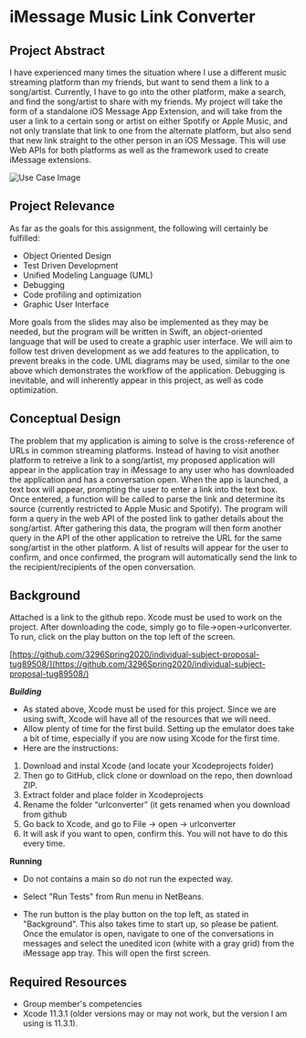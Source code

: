 # iMessage Music Link Converter

## Project Abstract
I have experienced many times the situation where I use a different music streaming platform than my friends, but want to send them a link to a song/artist. Currently, I have to go into the other platform, make a search, and find the song/artist to share with my friends. 
My project will take the form of a standalone iOS Message App Extension, and will take from the user a link to a certain song or artist on either Spotify or Apple Music, and not only translate that link to one from the alternate platform, but also send that new link straight to the other person in an iOS Message. This will use Web APIs for both platforms as well as the framework used to create iMessage extensions. 

![Use Case Image](https://github.com/3296Spring2020/individual-subject-proposal-tug89508/blob/master/StClair_iOS-URL-Converter.png)

## Project Relevance
As far as the goals for this assignment, the following will certainly be fulfilled:

* Object Oriented Design 
* Test Driven Development 
* Unified Modeling Language (UML) 
* Debugging
* Code profiling and optimization
* Graphic User Interface

More goals from the slides may also be implemented as they may be needed, but the program will be written in Swift, an object-oriented language that will be used to create a graphic user interface. We will aim to follow test driven development as we add features to the application, to prevent breaks in the code. UML diagrams may be used, similar to the one above which demonstrates the workflow of the application. Debugging is inevitable, and will inherently appear in this project, as well as code optimization. 

## Conceptual Design
The problem that my application is aiming to solve is the cross-reference of URLs in common streaming platforms. Instead of having to visit another platform to retreive a link to a song/artist, my proposed application will appear in the application tray in iMessage to any user who has downloaded the application and has a conversation open. When the app is launched, a text box will appear, prompting the user to enter a link into the text box. Once entered, a function will be called to parse the link and determine its source (currently restricted to Apple Music and Spotify). The program will form a query in the web API of the posted link to gather details about the song/artist. After gathering this data, the program will then form another query in the API of the other application to retreive the URL for the same song/artist in the other platform. A list of results will appear for the user to confirm, and once confirmed, the program will automatically send the link to the recipient/recipients of the open conversation. 

## Background
Attached is a link to the github repo. Xcode must be used to work on the project. After downloading the code, simply go to file->open->urlconverter. To run, click on the play button on the top left of the screen.

[https://github.com/3296Spring2020/individual-subject-proposal-tug89508/](https://github.com/3296Spring2020/individual-subject-proposal-tug89508/)

***Building***
- As stated above, Xcode must be used for this project. Since we are using swift, Xcode will have all of the resources that we will need.
- Allow plenty of time for the first build. Setting up the emulator does take a bit of time, especially if you are now using Xcode for the first time. 
- Here are the instructions:

1. Download and instal Xcode (and locate your Xcodeprojects folder)
2. Then go to GitHub, click clone or download on the repo, then download ZIP. 
3. Extract folder and place folder in Xcodeprojects
4. Rename the folder “urlconverter” (it gets renamed when you download from github
5. Go back to Xcode, and go to File -> open -> urlconverter
6. It will ask if you want to open, confirm this. You will not have to do this every time.

**Running**
- Do not contains a main so do not run the expected way. 
- Select "Run Tests" from Run menu in NetBeans. 

- The run button is the play button on the top left, as stated  in "Background". This also takes time to start up, so please be patient. Once the emulator is open, navigate to one of the conversations in messages and select the unedited icon (white with a gray grid) from the iMessage app tray. This will open the first screen. 

## Required Resources
* Group member's competencies
* Xcode 11.3.1 (older versions may or may not work, but the version I am using is 11.3.1).
